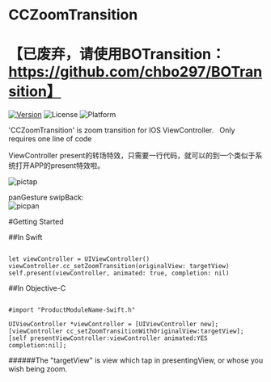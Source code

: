 # CCZoomTransition 
# 【已废弃，请使用BOTransition：https://github.com/chbo297/BOTransition】
[![Version](https://img.shields.io/cocoapods/v/CCZoomTransition.svg?style=flat)](http://cocoapods.org/pods/CCZoomTransition)
![License](https://img.shields.io/cocoapods/l/CCZoomTransition.svg?style=flat)
![Platform](https://img.shields.io/cocoapods/p/CCZoomTransition.svg?style=flat)  
  
  
'CCZoomTransition' is zoom transition for IOS ViewController.  
Only requires one line of code  
  
  ViewController present的转场特效，只需要一行代码，就可以的到一个类似于系统打开APP的present特效啦。  
  
  
![pictap](https://github.com/chbo297/CCZoomTransition/blob/master/CCZoomTransitionDemo/demopic01.gif)  

panGesture swipBack:  
![picpan](https://github.com/chbo297/CCZoomTransition/blob/master/CCZoomTransitionDemo/demopic02.gif)  

#Getting Started

##In Swift
  
```

let viewController = UIViewController()
viewController.cc_setZoomTransition(originalView: targetView)
self.present(viewController, animated: true, completion: nil)

```
##In Objective-C

```

#import "ProductModuleName-Swift.h"

UIViewController *viewController = [UIViewController new];
[viewController cc_setZoomTransitionWithOriginalView:targetView];
[self presentViewController:viewController animated:YES completion:nil];

```

######The "targetView" is view which tap in presentingView, or whose you wish being zoom.
